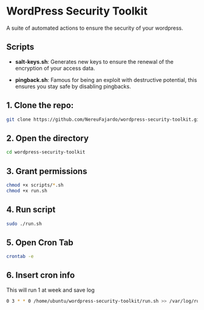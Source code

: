 # WordPress Security Toolkit

A suite of automated actions to ensure the security of your wordpress.

## Scripts

- **salt-keys.sh**: Generates new keys to ensure the renewal of the encryption of your access data.

- **pingback.sh**: Famous for being an exploit with destructive potential, this ensures you stay safe by disabling pingbacks.

## 1. Clone the repo:

```bash
git clone https://github.com/NereuFajardo/wordpress-security-toolkit.git
```

## 2. Open the directory

```bash
cd wordpress-security-toolkit
```

## 3. Grant permissions

```bash
chmod +x scripts/*.sh
chmod +x run.sh
```

## 4. Run script

```bash
sudo ./run.sh
```

## 5. Open Cron Tab

```bash
crontab -e
```

## 6. Insert cron info 
This will run 1 at week and save log

```bash
0 3 * * 0 /home/ubuntu/wordpress-security-toolkit/run.sh >> /var/log/run_sh_log.log 2>&1
```
